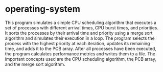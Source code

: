 # operating-system
This program simulates a simple CPU scheduling algorithm that executes a set of processes with different arrival times, CPU burst times, and priorities. It sorts the processes by their arrival time and priority using a merge sort algorithm and simulates their execution in a loop. The program selects the process with the highest priority at each iteration, updates its remaining time, and adds it to the PCB array. After all processes have been executed, the program calculates performance metrics and writes them to a file. The important concepts used are the CPU scheduling algorithm, the PCB array, and the merge sort algorithm.
